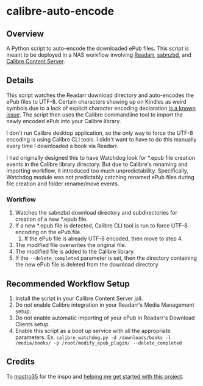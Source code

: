 # calibre-auto-encode

## Overview

A Python script to auto-encode the downloaded ePub files. This script is meant to be deployed in a NAS workflow involving [Readarr](https://readarr.com/), [sabnzbd](https://sabnzbd.org/), and [Calibre Content Server](https://calibre-ebook.com/new-in/twelve).

## Details

This script watches the Readarr download directory and auto-encodes the ePub files to UTF-8. Certain characters showing up on Kindles as weird symbols due to a lack of explicit character encoding declaration [is a known issue](https://www.reddit.com/r/ebooks/comments/wf02l1/why_is_apostrophe_appearing_as_a%C3%A2s_how_can_i/). The script then uses the Calibre commandline tool to import the newly encoded ePub into your Calibre library.

I don't run Calibre desktop application, so the only way to force the UTF-8 encoding is using Calibre CLI tools. I didn't want to have to do this manually  every time I downloaded a book via Readarr.

I had originally designed this to have Watchdog look for *.epub file creation events in the Calibre library directory. But due to Calibre's renaming and importing workflow, it introduced too much unpredictability. Specifically, Watchdog module was not predictably catching renamed ePub files during file creation and folder rename/move events.

### Workflow

1. Watches the sabnzbd download directory and subdirectories for creation of a new *.epub file.
2. If a new *.epub file is detected, Calibre CLI tool is run to force UTF-8 encoding on the ePub file.
	1. If the ePub file is already UTF-8 encoded, then move to step 4.
3. The modified file overwrites the original file.
4. The modified file is added to the Calibre library.
5. If the `--delete_completed` parameter is set, then the directory containing the new ePub file is deleted from the download directory

## Recommended Workflow Setup

1. Install the script in your Calibre Content Server jail.
2. Do not enable Calibre integration in your Readarr's Media Management setup.
3. Do not enable automatic importing of your ePub in Readarr's Download Clients setup.
4. Enable this script as a boot up service with all the appropriate parameters. Ex. `calibre_watchdog.py -d /downloads/books -l /media/books/ -p /root/modify_epub_plugin/ --delete_completed`

## Credits

To [mastro35](https://github.com/mastro35) for the inspo and [helping me get started with this project](https://thepythoncorner.com/posts/2019-01-13-how-to-create-a-watchdog-in-python-to-look-for-filesystem-changes/).